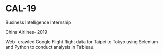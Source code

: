 # CAL-19
Business Intelligence Internship 

China Airlines- 2019

Web- crawled Google Flight flight data for Taipei to Tokyo using Selenium and Python to conduct analysis in Tableau. 
